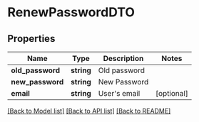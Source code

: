 # RenewPasswordDTO

## Properties
Name | Type | Description | Notes
------------ | ------------- | ------------- | -------------
**old_password** | **string** | Old password | 
**new_password** | **string** | New Password | 
**email** | **string** | User&#x27;s email | [optional] 

[[Back to Model list]](../../README.md#documentation-for-models) [[Back to API list]](../../README.md#documentation-for-api-endpoints) [[Back to README]](../../README.md)

